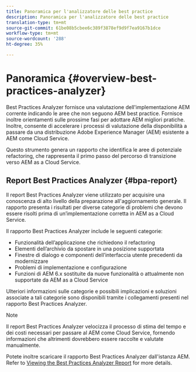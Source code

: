 ```yaml
---
title: Panoramica per l'analizzatore delle best practice
description: Panoramica per l'analizzatore delle best practice
translation-type: tm+mt
source-git-commit: 61be08b5cbee6c389f3878ef9d9f7ea9167b1dce
workflow-type: tm+mt
source-wordcount: '288'
ht-degree: 35%

---
```



# Panoramica {#overview-best-practices-analyzer}

Best Practices Analyzer fornisce una valutazione dell&#39;implementazione AEM corrente indicando le aree che non seguono AEM best practice. Fornisce inoltre orientamenti sulle prossime fasi per adottare AEM migliori pratiche. Inoltre, consente di accelerare i processi di valutazione della disponibilità a passare da una distribuzione Adobe Experience Manager (AEM) esistente a AEM come Cloud Service.

Questo strumento genera un rapporto che identifica le aree di potenziale refactoring, che rappresenta il primo passo del percorso di transizione verso AEM as a Cloud Service.

## Report Best Practices Analyzer {#bpa-report}

Il report Best Practices Analyzer viene utilizzato per acquisire una conoscenza di alto livello della preparazione all&#39;aggiornamento generale. Il rapporto presenta i risultati per diverse categorie di problemi che devono essere risolti prima di un’implementazione corretta in AEM as a Cloud Service.

Il rapporto Best Practices Analyzer include le seguenti categorie:

* Funzionalità dell’applicazione che richiedono il refactoring
* Elementi dell’archivio da spostare in una posizione supportata
* Finestre di dialogo e componenti dell’interfaccia utente precedenti da modernizzare
* Problemi di implementazione e configurazione
* Funzioni di AEM 6.x sostituite da nuove funzionalità o attualmente non supportate da AEM as a Cloud Service

Ulteriori informazioni sulle categorie e possibili implicazioni e soluzioni associate a tali categorie sono disponibili tramite i collegamenti presenti nel rapporto Best Practices Analyzer.

>[!NOTE]
>Il report Best Practices Analyzer velocizza il processo di stima del tempo e dei costi necessari per passare al AEM come Cloud Service, fornendo informazioni che altrimenti dovrebbero essere raccolte e valutate manualmente.

Potete inoltre scaricare il rapporto Best Practices Analyzer dall&#39;istanza AEM. Refer to [Viewing the Best Practices Analyzer Report](/help/move-to-cloud-service/cloud-readiness-analyzer/using-cloud-readiness-analyzer.md#viewing-report) for more details.
